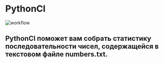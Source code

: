 # PythonCI
![workflow](https://github.com/egorovmaxim/pythonCI/actions/workflows/main.yml/badge.svg)
## PythonCI поможет вам собрать статистику последовательности чисел, содержащейся в текстовом файле numbers.txt. 
